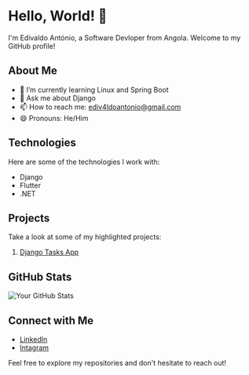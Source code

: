 # Hello, World! 👋

I'm Edivaldo António, a Software Devloper from Angola. Welcome to my GitHub profile!

## About Me

- 🌱 I’m currently learning Linux and Spring Boot
- 💬 Ask me about Django
- 📫 How to reach me: ediv4ldoantonio@gmail.com
- 😄 Pronouns: He/Him

## Technologies

Here are some of the technologies I work with:

- Django
- Flutter
- .NET

## Projects

Take a look at some of my highlighted projects:

1. [Django Tasks App]([link](https://github.com/ediv4ldoantonio/tasks-app-django.git))

## GitHub Stats

![Your GitHub Stats](https://github-readme-stats.vercel.app/api?username=ediv4ldoantonio&show_icons=true&theme=radical)

## Connect with Me

- [LinkedIn]([link](https://www.linkedin.com/in/edivaldo-ant%C3%B3nio-215612286/))
- [Intagram](https://www.instagram.com/ediv4ldoantonio/)

Feel free to explore my repositories and don't hesitate to reach out!
